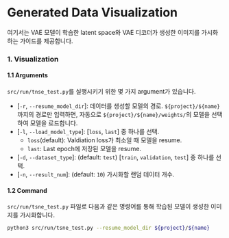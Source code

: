 # Generated Data Visualization
여기서는 VAE 모델이 학습한 latent space와 VAE 디코더가 생성한 이미지를 가시화하는 가이드를 제공합니다.

### 1. Visualization
#### 1.1 Arguments
`src/run/tnse_test.py`를 실행시키기 위한 몇 가지 argument가 있습니다.
* [`-r`, `--resume_model_dir`]: 데이터를 생성할 모델의 경로. `${project}/${name}`까지의 경로만 입력하면, 자동으로 `${project}/${name}/weights/`의 모델을 선택하여 모델을 로드합니다.
* [`-l`, `--load_model_type`]: [`loss`, `last`] 중 하나를 선택.
    * `loss`(default): Valdiation loss가 최소일 때 모델을 resume.
    * `last`: Last epoch에 저장된 모델을 resume.
* [`-d`, `--dataset_type`]: (default: `test`) [`train`, `validation`, `test`] 중 하나를 선택.
* [`-n`, `--result_num`]: (default: `10`) 가시화할 랜덤 데이터 개수.


#### 1.2 Command
`src/run/tsne_test.py` 파일로 다음과 같은 명령어를 통해 학습된 모델이 생성한 이미지를 가시화합니다.
```bash
python3 src/run/tsne_test.py --resume_model_dir ${project}/${name}
```

